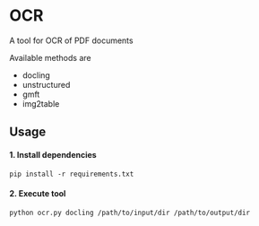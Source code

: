 # OCR

A tool for OCR of PDF documents

Available methods are

- docling
- unstructured
- gmft
- img2table

## Usage

#### 1. Install dependencies

```
pip install -r requirements.txt
```

#### 2. Execute tool

```
python ocr.py docling /path/to/input/dir /path/to/output/dir
```
